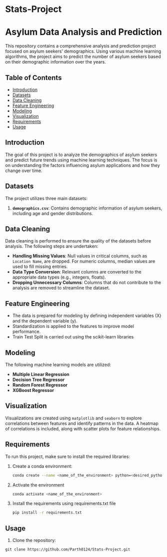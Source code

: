 # Stats-Project

# Asylum Data Analysis and Prediction

This repository contains a comprehensive analysis and prediction project focused on asylum seekers' demographics. Using various machine learning algorithms, the project aims to predict the number of asylum seekers based on their demographic information over the years.

## Table of Contents
- [Introduction](#introduction)
- [Datasets](#datasets)
- [Data Cleaning](#data-cleaning)
- [Feature Engineering](#feature-engineering)
- [Modeling](#modeling)
- [Visualization](#visualization)
- [Requirements](#requirements)
- [Usage](#usage)

## Introduction
The goal of this project is to analyze the demographics of asylum seekers and predict future trends using machine learning techniques. The focus is on understanding the factors influencing asylum applications and how they change over time.

## Datasets
The project utilizes three main datasets:
1. **`demographics.csv`**: Contains demographic information of asylum seekers, including age and gender distributions.

## Data Cleaning
Data cleaning is performed to ensure the quality of the datasets before analysis. The following steps are undertaken:
- **Handling Missing Values**: Null values in critical columns, such as `Location Name`, are dropped. For numeric columns, median values are used to fill missing entries.
- **Data Type Conversion**: Relevant columns are converted to the appropriate data types (e.g., integers, floats).
- **Dropping Unnecessary Columns**: Columns that do not contribute to the analysis are removed to streamline the dataset.

## Feature Engineering
- The data is prepared for modeling by defining independent variables (X) and the dependent variable (y).
- Standardization is applied to the features to improve model performance.
- Train Test Split is carried out using the scikit-learn libraries

## Modeling
The following machine learning models are utilized:
- **Multiple Linear Regression**
- **Decision Tree Regressor**
- **Random Forest Regressor**
- **XGBoost Regressor**

## Visualization
Visualizations are created using `matplotlib` and `seaborn` to explore correlations between features and identify patterns in the data. A heatmap of correlations is included, along with scatter plots for feature relationships.

## Requirements
To run this project, make sure to install the required libraries:
1. Create a conda environment:
   ```bash
   conda create --name <name_of_the_environment> python=<desired_python_version>
   ```
2. Activate the environment
   ```bash
   conda activate <name_of_the_environment>
   ```
3. Install the requirements using requirements.txt file
   ```bash
   pip install -r requirements.txt
   ```

## Usage
1. Clone the repository: 
```
git clone https://github.com/Parth0124/Stats-Project.git
```
